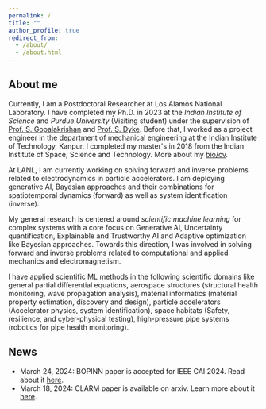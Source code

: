 ```yaml
---
permalink: /
title: ""
author_profile: true
redirect_from: 
  - /about/
  - /about.html
---
```

## About me
Currently, I am a Postdoctoral Researcher at Los Alamos National Laboratory. I have completed my Ph.D. in 2023 at the *Indian Institute of Science* and *Purdue University* (Visiting student) under the supervision of [Prof. S. Gopalakrishan](https://scholar.google.com/citations?user=XLLZjaUAAAAJ&hl=en) and [Prof. S. Dyke](https://scholar.google.com/citations?user=d9f_YvcAAAAJ&hl=en). Before that, I worked as a project engineer in the department of mechanical engineering at the Indian Institute of Technology, Kanpur. I completed my master's in 2018 from the Indian Institute of Space, Science and Technology. More about my [bio/cv](https://mahindrautela.github.io/cv/). 

At LANL, I am currently working on solving forward and inverse problems related to electrodynamics in particle accelerators. I am deploying generative AI, Bayesian approaches and their combinations for spatiotemporal dynamics (forward) as well as system identification (inverse).

My general research is centered around *scientific machine learning* for complex systems with a core focus on Generative AI, Uncertainty quantification, Explainable and Trustworthy AI and Adaptive optimization like Bayesian approaches. Towards this direction, I was involved in solving forward and inverse problems related to computational and applied mechanics and electromagnetism. 

I have applied scientific ML methods in the following scientific domains like general partial differential equations, aerospace structures (structural health monitoring, wave propagation analysis), material informatics (material property estimation, discovery and design), particle accelerators (Accelerator physics, system identification), space habitats (Safety, resilience, and cyber-physical testing), high-pressure pipe systems (robotics for pipe health monitoring).

## News
* March 24, 2024: BOPINN paper is accepted for IEEE CAI 2024. Read about it [here](https://arxiv.org/abs/2312.14064).
* March 18, 2024: CLARM paper is available on arxiv. Learn more about it [here](https://arxiv.org/abs/2403.13858).
